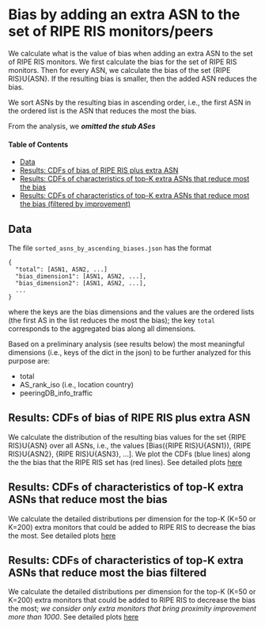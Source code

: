 # Bias by adding an extra ASN to the set of RIPE RIS monitors/peers

We calculate what is the value of bias when adding an extra ASN to the set of RIPE RIS monitors. We first calculate the bias for the set of RIPE RIS monitors. Then for every ASN, we calculate the bias of the set {RIPE RIS}U{ASN}. If the resulting bias is smaller, then the added ASN reduces the bias. 

We sort ASNs by the resulting bias in ascending order, i.e., the first ASN in the ordered list is the ASN that reduces the most the bias.

From the analysis, we **_omitted the stub ASes_**




#### Table of Contents  
- [Data](#data)  
- [Results: CDFs of bias of RIPE RIS plus extra ASN](#results-cdfs-of-bias-of-ripe-ris-plus-extra-asn)  
- [Results: CDFs of characteristics of top-K extra ASNs that reduce most the bias](#results-cdfs-of-characteristics-of-top-k-extra-asns-that-reduce-most-the-bias)
- [Results: CDFs of characteristics of top-K extra ASNs that reduce most the bias (filtered by improvement)](#results-cdfs-of-characteristics-of-top-k-extra-asns-that-reduce-most-the-bias-filtered)


## Data 

The file `sorted_asns_by_ascending_biases.json` has the format 
```
{ 
  "total": [ASN1, ASN2, ...]
  "bias_dimension1": [ASN1, ASN2, ...], 
  "bias_dimension2": [ASN1, ASN2, ...],
  ...
}
```  
where the keys are the bias dimensions and the values are the ordered lists (the first AS in the list reduces the most the bias); the key `total` corresponds to the aggregated bias along all dimensions.

Based on a preliminary analysis (see results below) the most meaningful dimensions (i.e., keys of the dict in the json) to be further analyzed for this purpose are:
- total
- AS_rank_iso (i.e., location country)
- peeringDB_info_traffic



## Results: CDFs of bias of RIPE RIS plus extra ASN 

We calculate the distribution of the resulting bias values for the set {RIPE RIS}U{ASN} over all ASNs, i.e., the values [Bias({RIPE RIS}U{ASN1}), {RIPE RIS}U{ASN2}, {RIPE RIS}U{ASN3}, ...]. We plot the CDFs (blue lines) along the the bias that the RIPE RIS set has (red lines). See detailed plots [here](./Plots_characteristics_RIPE_RIS_plus_one.md)

## Results: CDFs of characteristics of top-K extra ASNs that reduce most the bias

We calculate the detailed distributions per dimension for the top-K (K=50 or K=200) extra monitors that could be added to RIPE RIS to decrease the bias the most. See detailed plots [here](./Plots_charactertistics_extra_monitors.md)

## Results: CDFs of characteristics of top-K extra ASNs that reduce most the bias filtered

We calculate the detailed distributions per dimension for the top-K (K=50 or K=200) extra monitors that could be added to RIPE RIS to decrease the bias the most; _we consider only extra monitors that bring proximity improvement more than 1000_. See detailed plots [here](./Plots_characteristics_extra_monitors_filtered.md)